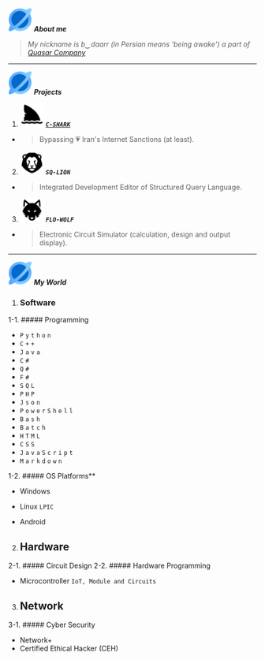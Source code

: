 <img src="https://github.com/xqb-dpx/xqb-dpx/blob/main/resource/quasar.png" style="width: 48px; height: 48px;" /> ***About me***

> *My nickname is b‿daarr (in Persian means 'being awake') a part of [Quasar Company](#)*

---

<img src="https://github.com/xqb-dpx/xqb-dpx/blob/main/resource/quasar.png" style="width: 48px; height: 48px;" /> ***Projects***

1. <img src="https://github.com/xqb-dpx/xqb-dpx/blob/main/resource/c-shark.png" style="width: 48px; height: 48px;" /> [***`C-SHARK`***](https://github.com/xqb-dpx/C-SHARK/)
- > Bypassing :heartpulse: Iran's Internet Sanctions (at least).
2. <img src="https://github.com/xqb-dpx/xqb-dpx/blob/main/resource/sq-lion.png" style="width: 48px; height: 48px;" /> ***`SQ-LION`***
- > Integrated Development Editor of Structured Query Language.
3. <img src="https://github.com/xqb-dpx/xqb-dpx/blob/main/resource/flo-wolf.png" style="width: 48px; height: 48px;" /> ***`FLO-WOLF`***
- > Electronic Circuit Simulator (calculation, design and output display). 

---

<img src="https://github.com/xqb-dpx/xqb-dpx/blob/main/resource/quasar.png" style="width: 48px; height: 48px;" /> ***My World***
<br />

1. ### Software
   
1-1. ##### Programming

- `P` `y` `t` `h` `o` `n`
- `C` `+` `+`
- `J` `a` `v` `a`
- `C` `#`
- `Q` `#`
- `F` `#`
- `S` `Q` `L`
- `P` `H` `P`
- `J` `s` `o` `n`
- `P` `o` `w` `e` `r` `S` `h` `e` `l` `l`
- `B` `a` `s` `h`
- `B` `a` `t` `c` `h`
- `H` `T` `M` `L`
- `C` `S` `S`
- `J` `a` `v` `a` `S` `c` `r` `i` `p` `t`
- `M` `a` `r` `k` `d` `o` `w` `n`

1-2. ##### OS Platforms**

- Windows

- Linux `LPIC`

- Android

2. ## Hardware

2-1. ##### Circuit Design
2-2. ##### Hardware Programming

- Microcontroller `IoT, Module and Circuits`

3. ## Network

3-1. ##### Cyber Security

- Network+
- Certified Ethical Hacker (CEH)
